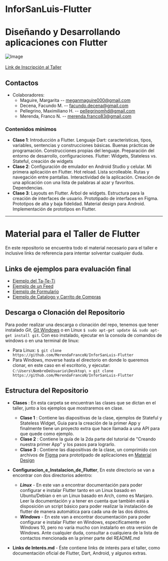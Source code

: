 # InforSanLuis-Flutter

# Diseñando y Desarrollando aplicaciones con Flutter
![Image](https://img.evbuc.com/https%3A%2F%2Fcdn.evbuc.com%2Fimages%2F82532491%2F173310819539%2F1%2Foriginal.20191125-145242?h=2000&w=720&auto=compress&s=68911c537dd3338a9f222cb922e2e7d6)<br>
<br>
[ Link de Inscripción al Taller ](https://www.eventbrite.com.ar/e/desarrollando-y-disenando-aplicaciones-moviles-con-flutter-tickets-83487700961)<br>
## Contactos 
* Colaboradores: 
    * Maguire, Margarita -- meganmaguire000@gmail.com
    * Decena, Facundo M. -- facundo.decena@gmail.com
    * Pellegrino, Maximiliano H. -- pellegrinomhd@gmail.com
    * Merenda, Franco N. -- merenda.franco83@gmail.com
### **Contenidos mínimos**
* **Clase 1**: Introducción a Flutter. Lenguaje Dart: características, tipos, variables,
sentencias y construcciones básicas. Buenas prácticas de programación.
Construcciones propias del lenguaje. Preparación del entorno de desarrollo,
configuraciones. Flutter: Widgets, Stateless vs. Stateful, creación de widgets 
* **Clase 2**: Configuración de emulador en Android Studio y celular. Mi primera
aplicación en Flutter. Hot reload. Lista scrolleable. Rutas y navegación entre pantallas.
Interactividad de la aplicación. Creación de una aplicación con una lista de palabras al
azar y favoritos. Dependencias.
* **Clase 3**: Layouts en Flutter. Árbol de widgets. Estructura para la creación de
interfaces de usuario. Prototipado de interfaces en Figma. Prototipos de alta y baja
fidelidad. Material design para Android. Implementación de prototipos en Flutter.

---
# Material para el Taller de Flutter
En este repositorio se encuentra todo el material necesario para el taller e inclusive links de referencia para intentar solventar cualquier duda.

## Links de ejemplos para evaluación final
* [Ejemplo del Ta-Te-Ti](https://github.com/MerendaFrancoN/InforSanLuis2019_Ta-Te-Ti)
* [Ejemplo de un Feed](https://github.com/maxpel10/InforSanLuis2019_Feed)
* [Ejemplo de Formulario]()
* [Ejemplo de Catalogo y Carrito de Compras]()

## Descarga o Clonación del Repositorio
Para poder realizar una descarga o clonación del repo,  tenemos que tener instalado *Git*, [Git Windows](https://git-scm.com/) o en Linux `$ sudo apt-get update && sudo apt-get install git`. 
Con eso instalado, ejecutar en la consola de comandos de windows o en una terminal de linux:

* Para Linux: `$ git clone https://github.com/MerendaFrancoN/InforSanLuis-Flutter`<br>
* Para Windows, moverse hasta el directorio en donde lo queremos clonar, en este caso en el escritorio, y ejecutar: `C:\Users\NombreDeUsuario\Desktop\ > git clone  https://github.com/MerendaFrancoN/InforSanLuis-Flutter `

## Estructura del Repositorio
* **Clases** : En esta carpeta se encuentran las clases que se dictan en el taller, junto a los ejemplos que mostraremos en clase.
   * **Clase 1** : Contiene las diapositivas de la clase, ejemplos de Stateful y Stateless Widget, Guia para la creación de la primer App y finalmente tiene un proyecto extra que hace llamada a una API para que quede como ejemplo.
   * **Clase 2** : Contiene la guía de la 2da parte del tutorial de "Creando nuestra primer App" y los pasos para lograrlo.
   * **Clase 3** : Contiene las diapositivas de la clase, un comprimido con archivos de [Figma](https://www.figma.com/) para prototipado de aplicaciones en [Material Design](https://material.io/)
* **Configuracion_e_Instalacion_de_Flutter**, En este directorio se van a encontrar con dos directorios adentro:<br>

   * ***Linux*** - En este van a encontrar documentación para poder configurar e instalar Flutter tanto en un Linux basado en Ubuntu/Debian o en un Linux basado en Arch, como es Manjaro. Leer la documentación y a tener en cuenta que también está a disposición un script básico para poder realizar la instalación de flutter de manera automática para cada una de las dos distros.
   * ***Windows*** - En este van a encontrar documentación para poder configurar e instalar Flutter en Windows, especificamente en Windows 10, pero no varía mucho con instalarlo en otra versión de Windows. Ante cualquier duda, consultar a cualquiera de la lista de contactos mencionada en la primer parte del README.md 
* **Links de Interés.md** - Éste contiene links de interés para el taller, como documentación oficial de Flutter, Dart, Android, y algunos extras.

   


   
